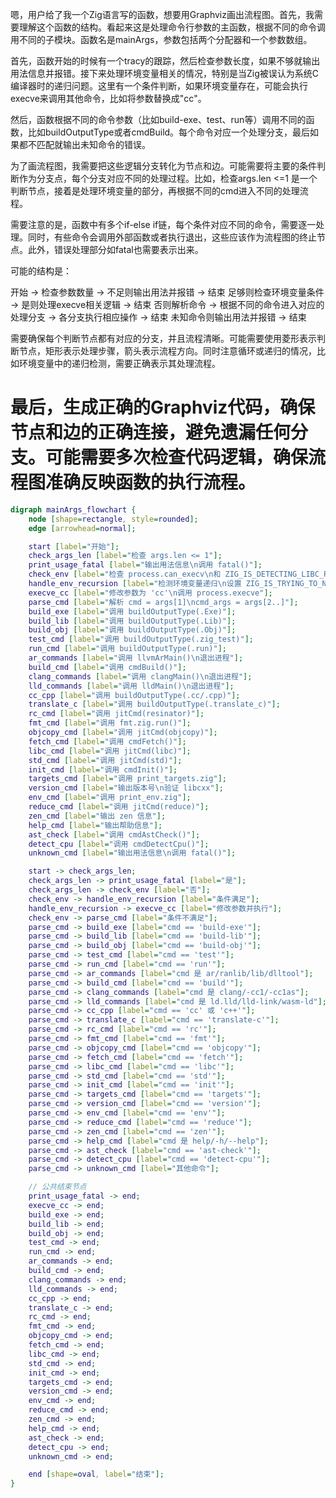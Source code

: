嗯，用户给了我一个Zig语言写的函数，想要用Graphviz画出流程图。首先，我需要理解这个函数的结构。看起来这是处理命令行参数的主函数，根据不同的命令调用不同的子模块。函数名是mainArgs，参数包括两个分配器和一个参数数组。

首先，函数开始的时候有一个tracy的跟踪，然后检查参数长度，如果不够就输出用法信息并报错。接下来处理环境变量相关的情况，特别是当Zig被误认为系统C编译器时的递归问题。这里有一个条件判断，如果环境变量存在，可能会执行execve来调用其他命令，比如将参数替换成"cc"。

然后，函数根据不同的命令参数（比如build-exe、test、run等）调用不同的函数，比如buildOutputType或者cmdBuild。每个命令对应一个处理分支，最后如果都不匹配就输出未知命令的错误。

为了画流程图，我需要把这些逻辑分支转化为节点和边。可能需要将主要的条件判断作为分支点，每个分支对应不同的处理过程。比如，检查args.len <=1 是一个判断节点，接着是处理环境变量的部分，再根据不同的cmd进入不同的处理流程。

需要注意的是，函数中有多个if-else if链，每个条件对应不同的命令，需要逐一处理。同时，有些命令会调用外部函数或者执行退出，这些应该作为流程图的终止节点。此外，错误处理部分如fatal也需要表示出来。

可能的结构是：

开始 -> 检查参数数量 -> 不足则输出用法并报错 -> 结束
足够则检查环境变量条件 -> 是则处理execve相关逻辑 -> 结束
否则解析命令 -> 根据不同的命令进入对应的处理分支 -> 各分支执行相应操作 -> 结束
未知命令则输出用法并报错 -> 结束

需要确保每个判断节点都有对应的分支，并且流程清晰。可能需要使用菱形表示判断节点，矩形表示处理步骤，箭头表示流程方向。同时注意循环或递归的情况，比如环境变量中的递归检测，需要正确表示其处理流程。

最后，生成正确的Graphviz代码，确保节点和边的正确连接，避免遗漏任何分支。可能需要多次检查代码逻辑，确保流程图准确反映函数的执行流程。
================================================
```dot
digraph mainArgs_flowchart {
    node [shape=rectangle, style=rounded];
    edge [arrowhead=normal];

    start [label="开始"];
    check_args_len [label="检查 args.len <= 1"];
    print_usage_fatal [label="输出用法信息\n调用 fatal()"];
    check_env [label="检查 process.can_execv\n和 ZIG_IS_DETECTING_LIBC_PATHS"];
    handle_env_recursion [label="检测环境变量递归\n设置 ZIG_IS_TRYING_TO_NOT_CALL_ITSELF"];
    execve_cc [label="修改参数为 'cc'\n调用 process.execve"];
    parse_cmd [label="解析 cmd = args[1]\ncmd_args = args[2..]"];
    build_exe [label="调用 buildOutputType(.Exe)"];
    build_lib [label="调用 buildOutputType(.Lib)"];
    build_obj [label="调用 buildOutputType(.Obj)"];
    test_cmd [label="调用 buildOutputType(.zig_test)"];
    run_cmd [label="调用 buildOutputType(.run)"];
    ar_commands [label="调用 llvmArMain()\n退出进程"];
    build_cmd [label="调用 cmdBuild()"];
    clang_commands [label="调用 clangMain()\n退出进程"];
    lld_commands [label="调用 lldMain()\n退出进程"];
    cc_cpp [label="调用 buildOutputType(.cc/.cpp)"];
    translate_c [label="调用 buildOutputType(.translate_c)"];
    rc_cmd [label="调用 jitCmd(resinator)"];
    fmt_cmd [label="调用 fmt.zig.run()"];
    objcopy_cmd [label="调用 jitCmd(objcopy)"];
    fetch_cmd [label="调用 cmdFetch()"];
    libc_cmd [label="调用 jitCmd(libc)"];
    std_cmd [label="调用 jitCmd(std)"];
    init_cmd [label="调用 cmdInit()"];
    targets_cmd [label="调用 print_targets.zig"];
    version_cmd [label="输出版本号\n验证 libcxx"];
    env_cmd [label="调用 print_env.zig"];
    reduce_cmd [label="调用 jitCmd(reduce)"];
    zen_cmd [label="输出 zen 信息"];
    help_cmd [label="输出帮助信息"];
    ast_check [label="调用 cmdAstCheck()"];
    detect_cpu [label="调用 cmdDetectCpu()"];
    unknown_cmd [label="输出用法信息\n调用 fatal()"];

    start -> check_args_len;
    check_args_len -> print_usage_fatal [label="是"];
    check_args_len -> check_env [label="否"];
    check_env -> handle_env_recursion [label="条件满足"];
    handle_env_recursion -> execve_cc [label="修改参数并执行"];
    check_env -> parse_cmd [label="条件不满足"];
    parse_cmd -> build_exe [label="cmd == 'build-exe'"];
    parse_cmd -> build_lib [label="cmd == 'build-lib'"];
    parse_cmd -> build_obj [label="cmd == 'build-obj'"];
    parse_cmd -> test_cmd [label="cmd == 'test'"];
    parse_cmd -> run_cmd [label="cmd == 'run'"];
    parse_cmd -> ar_commands [label="cmd 是 ar/ranlib/lib/dlltool"];
    parse_cmd -> build_cmd [label="cmd == 'build'"];
    parse_cmd -> clang_commands [label="cmd 是 clang/-cc1/-cc1as"];
    parse_cmd -> lld_commands [label="cmd 是 ld.lld/lld-link/wasm-ld"];
    parse_cmd -> cc_cpp [label="cmd == 'cc' 或 'c++'"];
    parse_cmd -> translate_c [label="cmd == 'translate-c'"];
    parse_cmd -> rc_cmd [label="cmd == 'rc'"];
    parse_cmd -> fmt_cmd [label="cmd == 'fmt'"];
    parse_cmd -> objcopy_cmd [label="cmd == 'objcopy'"];
    parse_cmd -> fetch_cmd [label="cmd == 'fetch'"];
    parse_cmd -> libc_cmd [label="cmd == 'libc'"];
    parse_cmd -> std_cmd [label="cmd == 'std'"];
    parse_cmd -> init_cmd [label="cmd == 'init'"];
    parse_cmd -> targets_cmd [label="cmd == 'targets'"];
    parse_cmd -> version_cmd [label="cmd == 'version'"];
    parse_cmd -> env_cmd [label="cmd == 'env'"];
    parse_cmd -> reduce_cmd [label="cmd == 'reduce'"];
    parse_cmd -> zen_cmd [label="cmd == 'zen'"];
    parse_cmd -> help_cmd [label="cmd 是 help/-h/--help"];
    parse_cmd -> ast_check [label="cmd == 'ast-check'"];
    parse_cmd -> detect_cpu [label="cmd == 'detect-cpu'"];
    parse_cmd -> unknown_cmd [label="其他命令"];

    // 公共结束节点
    print_usage_fatal -> end;
    execve_cc -> end;
    build_exe -> end;
    build_lib -> end;
    build_obj -> end;
    test_cmd -> end;
    run_cmd -> end;
    ar_commands -> end;
    build_cmd -> end;
    clang_commands -> end;
    lld_commands -> end;
    cc_cpp -> end;
    translate_c -> end;
    rc_cmd -> end;
    fmt_cmd -> end;
    objcopy_cmd -> end;
    fetch_cmd -> end;
    libc_cmd -> end;
    std_cmd -> end;
    init_cmd -> end;
    targets_cmd -> end;
    version_cmd -> end;
    env_cmd -> end;
    reduce_cmd -> end;
    zen_cmd -> end;
    help_cmd -> end;
    ast_check -> end;
    detect_cpu -> end;
    unknown_cmd -> end;

    end [shape=oval, label="结束"];
}
```